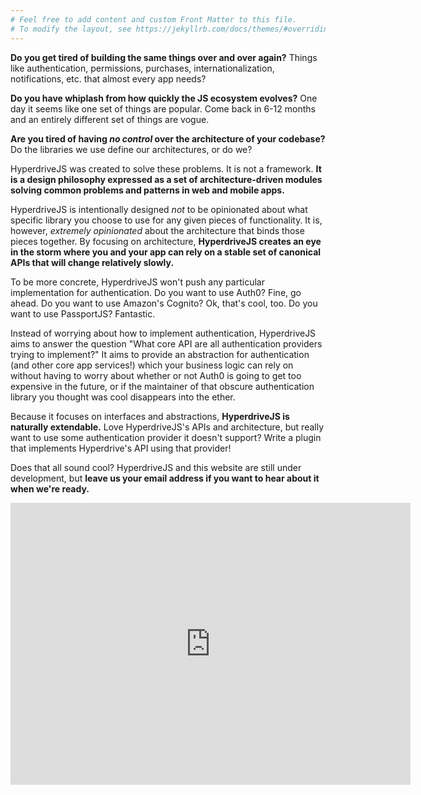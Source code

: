 ```yaml
---
# Feel free to add content and custom Front Matter to this file.
# To modify the layout, see https://jekyllrb.com/docs/themes/#overriding-theme-defaults
---
```

**Do you get tired of building the same things over and over again?** Things like authentication, permissions, purchases, internationalization, notifications, etc. that almost every app needs?

**Do you have whiplash from how quickly the JS ecosystem evolves?** One day it seems like one set of things are popular. Come back in 6-12 months and an entirely
different set of things are vogue.

**Are you tired of having _no control_ over the architecture of your codebase?** Do the libraries we use define our architectures, or do we?

HyperdriveJS was created to solve these problems. It is not a framework. **It is a design philosophy expressed as a set of architecture-driven modules solving
common problems and patterns in web and mobile apps.**

HyperdriveJS is intentionally designed _not_ to be opinionated about what specific library you choose to use for any given pieces of functionality. It is, however, _extremely
opinionated_ about the architecture that binds those pieces together. By focusing on architecture, **HyperdriveJS creates an eye in the storm where you
and your app can rely on a stable set of canonical APIs that will change relatively slowly.**

To be more concrete, HyperdriveJS won't push any particular implementation for authentication. Do you want to use Auth0? Fine, go ahead. Do you want to use Amazon's Cognito?
Ok, that's cool, too. Do you want to use PassportJS? Fantastic.

Instead of worrying about how to implement authentication, HyperdriveJS aims to answer the question "What core API are all authentication providers trying to implement?" It
aims to provide an abstraction for authentication (and other core app services!) which your business logic can rely on without having to worry about whether or not Auth0 is going to
get too expensive in the future, or if the maintainer of that obscure authentication library you thought was cool disappears into the ether.

Because it focuses on interfaces and abstractions, **HyperdriveJS is naturally extendable.** Love HyperdriveJS's APIs and architecture, but really want to use some authentication provider it doesn't support? Write a plugin that implements Hyperdrive's API using that provider!

Does that all sound cool? HyperdriveJS and this website are still under development, but **leave us your email address if you want to hear about it when we're ready.**

<iframe src="https://docs.google.com/forms/d/e/1FAIpQLSf4_oaz2JjPj5zGFGW-0nXifOq3grHGScD8GOG3qcX7LX3JAQ/viewform?embedded=true" width="640" height="451" frameborder="0" marginheight="0" marginwidth="0">Loading…</iframe>